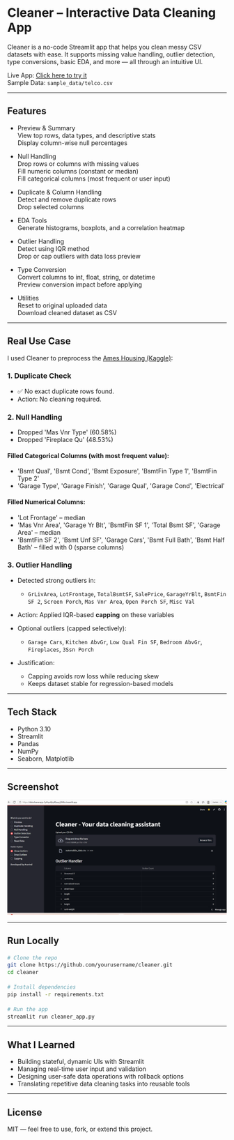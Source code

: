 # Cleaner – Interactive Data Cleaning App

Cleaner is a no-code Streamlit app that helps you clean messy CSV datasets with ease. It supports missing value handling, outlier detection, type conversions, basic EDA, and more — all through an intuitive UI.

Live App: [Click here to try it](https://datacleanerapp-5yhhyr4tjrpffpuycj384b.streamlit.app/)  
Sample Data: `sample_data/telco.csv`

---

## Features

- Preview & Summary  
  View top rows, data types, and descriptive stats  
  Display column-wise null percentages

- Null Handling  
  Drop rows or columns with missing values  
  Fill numeric columns (constant or median)  
  Fill categorical columns (most frequent or user input)

- Duplicate & Column Handling  
  Detect and remove duplicate rows  
  Drop selected columns

- EDA Tools  
  Generate histograms, boxplots, and a correlation heatmap

- Outlier Handling  
  Detect using IQR method  
  Drop or cap outliers with data loss preview

- Type Conversion  
  Convert columns to int, float, string, or datetime  
  Preview conversion impact before applying

- Utilities  
  Reset to original uploaded data  
  Download cleaned dataset as CSV

---

## Real Use Case

I used Cleaner to preprocess the [Ames Housing (Kaggle)](https://www.kaggle.com/datasets/prevek18/ames-housing-dataset):

### 1. Duplicate Check
- ✅ No exact duplicate rows found.
- Action: No cleaning required.

### 2. Null Handling

- Dropped 'Mas Vnr Type' (60.58%) 
- Dropped 'Fireplace Qu' (48.53%) 

#### Filled Categorical Columns (with most frequent value):
- 'Bsmt Qual', 'Bsmt Cond', 'Bsmt Exposure', 'BsmtFin Type 1', 'BsmtFin Type 2'
- 'Garage Type', 'Garage Finish', 'Garage Qual', 'Garage Cond', 'Electrical'

#### Filled Numerical Columns:
- 'Lot Frontage' – median
- 'Mas Vnr Area', 'Garage Yr Blt', 'BsmtFin SF 1', 'Total Bsmt SF', 'Garage Area' – median
- 'BsmtFin SF 2', 'Bsmt Unf SF', 'Garage Cars', 'Bsmt Full Bath', 'Bsmt Half Bath' – filled with 0 (sparse columns)

### 3. Outlier Handling

- Detected strong outliers in:
  - `GrLivArea`, `LotFrontage`, `TotalBsmtSF`, `SalePrice`, `GarageYrBlt`, `BsmtFin SF 2`, `Screen Porch`, `Mas Vnr Area`, `Open Porch SF`, `Misc Val`

- Action: Applied IQR-based **capping** on these variables

- Optional outliers (capped selectively):  
  - `Garage Cars`, `Kitchen AbvGr`, `Low Qual Fin SF`, `Bedroom AbvGr`, `Fireplaces`, `3Ssn Porch`

- Justification:  
  - Capping avoids row loss while reducing skew  
  - Keeps dataset stable for regression-based models
    
    
---

## Tech Stack

- Python 3.10
- Streamlit
- Pandas
- NumPy
- Seaborn, Matplotlib

---

## Screenshot

![Cleaner Screenshot](demo/Screenshot.png)

---

## Run Locally

```bash
# Clone the repo
git clone https://github.com/yourusername/cleaner.git
cd cleaner

# Install dependencies
pip install -r requirements.txt

# Run the app
streamlit run cleaner_app.py
```
---

## What I Learned
- Building stateful, dynamic UIs with Streamlit
- Managing real-time user input and validation
- Designing user-safe data operations with rollback options
- Translating repetitive data cleaning tasks into reusable tools

---

## License

MIT — feel free to use, fork, or extend this project.

